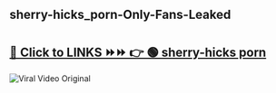 
 ## sherry-hicks_porn-Only-Fans-Leaked

# <h2><a href="https://clipsfans.com/sherry-hicks_porn&ref=git">🔗 Click to LINKS ⏩⏩ 👉 🟢 sherry-hicks porn </a></h2>

<a href="https://clipsfans.com/sherry-hicks_porn&ref=git" rel="nofollow" data-target="animated-image.originalLink"><img src="https://i.ibb.co.com/xMMVF88/686577567.gif" alt="Viral Video Original" style="max-width: 100%; display: inline-block;" data-target="animated-image.originalImage"></a>
